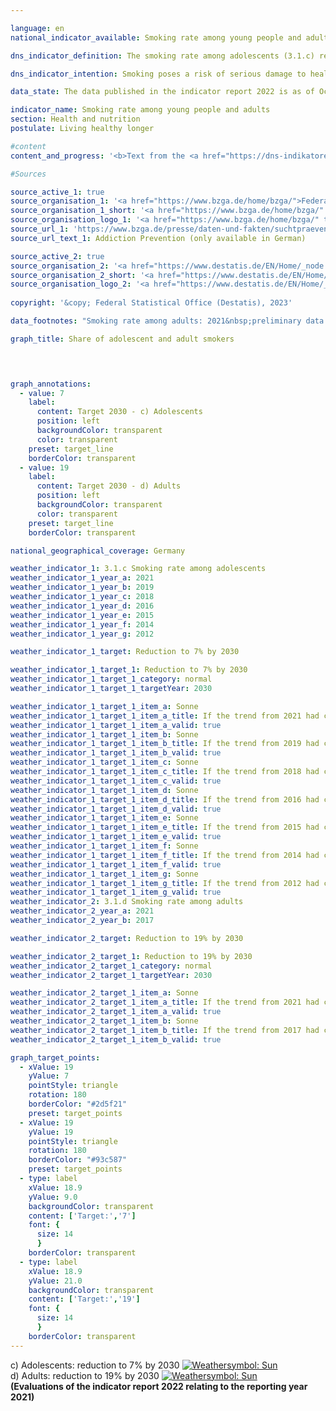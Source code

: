 ```yaml
---

language: en    
national_indicator_available: Smoking rate among young people and adults    

dns_indicator_definition: The smoking rate among adolescents (3.1.c) represents the percentage of 12- to 17-year-olds who indicate that they smoke regularly or occasionally. The smoking rate among adults (3.1.d) indicates the percentage of those surveyed aged 15&nbsp;and above who answered the questions on smoking behaviour in the microcensus and who smoke regularly or occasionally.    

dns_indicator_intention: Smoking poses a risk of serious damage to health and can cause premature death. This risk is not confined to smokers themselves. Non-smokers exposed to tobacco smoke are not just irritated by the smoke but can also fall ill from it. The Federal Government is pursuing the goal of reducing the percentage of adolescent smokers to 7% and that of all persons aged 15&nbsp;years and older to 19% by 2030.    

data_state: The data published in the indicator report 2022 is as of Oct 31 2022. The data shown on this platform is updated regularly, so that more current data may be available online than published in the <a href="https://dns-indikatoren.de/en/facts_publications/">indicator report 2022</a>.    

indicator_name: Smoking rate among young people and adults    
section: Health and nutrition    
postulate: Living healthy longer    

#content     
content_and_progress: '<b>Text from the <a href="https://dns-indikatoren.de/en/facts_publications/">Indicator Report 2021&nbsp;</a></b><br><br>The data for adolescents are collected in surveys on substance consumption among adolescents and young adults which are conducted by means of telephone interviews by the Federal Centre for Health Education. The surveys initially took place at intervals of three to four years, but since 2001&nbsp;they have been conducted almost every year. In order to ensure that the data are comparable over time, they are weighted on the basis of gender, region and age. The data for years without surveys have been interpolated for inclusion in the time series. The random sample used in 2019&nbsp;comprised 7,000&nbsp;adolescents and young adults.<br><br>The data for adults is surveyed every four years as part of the microcensus conducted by the Federal Statistical Office. The data for years without surveys have been interpolated for inclusion in the time series for the indicator. The microcensus, which is a sample survey, covers 1% of the whole population and is the largest household survey in Germany and Europe. The responses to the questions regarding smoking habits are voluntary and were provided by 79% of respondents in 2017.<br><br>In the group of adolescents between 12&nbsp;and 17&nbsp;years of age, the proportion of smokers initially increased from 23.9% (1995) to 28.1% (1997&nbsp;and 2001), but then declined steadily to 5.6% (5.2% for adolescent girls, 6.0% of adolescent boys) by 2019. Provided that the trend of recent years is maintained, the target value set for 2030&nbsp;is already achieved.<br><br>In 2017, a total of 22.4% of the sample population above the age of 15&nbsp;indicated that they smoked occasionally or regularly. This compares with a figure of 28.3&nbsp;% for 1995&nbsp;and 1999. The smoking rate for adults, in other words, has shown only a slight decrease. If the average trend over the last five years is maintained, the target for this sub-indicator can also be achieved.<br><br>In 2017, 18.8% of all adult respondents aged 15&nbsp;years or older considered themselves regular smokers, while 3.7% smoked occasionally. The rate among women (18.6%) was significantly lower than for men (26.4%). While the proportion of women smokers has fallen by 2.9&nbsp;percentage points since 1995, the proportion of men who smoke has dropped by 9.2&nbsp;percentage points.<br><br>In 2017, 96.2% of the respondent smokers preferred cigarettes. The frequency of tobacco consumption is important when considering the threat to the health of individuals. A total of 10.8% of regular smokers, compared with 17.4% in 1995, fell into the category of heavy smokers with more than 20&nbsp;cigarettes a day, while 81.4% smoked 5&nbsp;to 20&nbsp;a day. Within these figures there were also differences between the sexes. Almost one in seven of the male regular cigarette smokers was a heavy smoker, but only one in thirteen of the female smokers.<br><br>Smoking poses a high but avoidable risk to health. In 2018, 4.8% of all deaths (3.4% among women, 6.3% among men) could be attributed to symptomatic diseases for smokers (lung, bronchial, laryngeal and tracheal cancers). In 2018, the average age of those who died of lung, bronchial, and tracheal cancers was 71.1&nbsp;years, which is more than seven years below the average age at death (78.4&nbsp;years). Lower smoking rates would therefore help reduce premature mortality.'    

#Sources    

source_active_1: true
source_organisation_1: '<a href="https://www.bzga.de/home/bzga/">Federal Centre for Health Education</a>'
source_organisation_1_short: '<a href="https://www.bzga.de/home/bzga/" target="_blank">Federal Centre for Health Education</a>'
source_organisation_logo_1: '<a href="https://www.bzga.de/home/bzga/" target="_blank"><img src="www.dnsTestEnvironment.github.io/dns-indicators/public/OrgImgEn/bzga.png" alt="Federal Centre for Health Education" title=" Click here to visit the homepage of the organizationFederal Centre for Health Education" style="height:60px; width:148px; border: transparent"/></a>'
source_url_1: 'https://www.bzga.de/presse/daten-und-fakten/suchtpraevention/'
source_url_text_1: Addiction Prevention (only available in German)

source_active_2: true
source_organisation_2: '<a href="https://www.destatis.de/EN/Home/_node.html">Federal Statistical Office</a>'
source_organisation_2_short: '<a href="https://www.destatis.de/EN/Home/_node.html" target="_blank">Federal Statistical Office</a>'
source_organisation_logo_2: '<a href="https://www.destatis.de/EN/Home/_node.html" target="_blank"><img src="www.dnsTestEnvironment.github.io/dns-indicators/public/OrgImgEn/destatis.png" alt="Federal Statistical Office" title=" Click here to visit the homepage of the organizationFederal Statistical Office" style="height:60px; width:148px; border: transparent"/></a>'
    
copyright: '&copy; Federal Statistical Office (Destatis), 2023'    

data_footnotes: "Smoking rate among adults: 2021&nbsp;preliminary data.<br>• Adolescents: 12- to 17-year-olds.<br>• Adults: 15&nbsp;years and older."    

graph_title: Share of adolescent and adult smokers    

    


graph_annotations:
  - value: 7
    label:
      content: Target 2030 - c) Adolescents
      position: left
      backgroundColor: transparent
      color: transparent
    preset: target_line
    borderColor: transparent
  - value: 19
    label:
      content: Target 2030 - d) Adults
      position: left
      backgroundColor: transparent
      color: transparent
    preset: target_line
    borderColor: transparent        

national_geographical_coverage: Germany    

weather_indicator_1: 3.1.c Smoking rate among adolescents
weather_indicator_1_year_a: 2021
weather_indicator_1_year_b: 2019
weather_indicator_1_year_c: 2018
weather_indicator_1_year_d: 2016
weather_indicator_1_year_e: 2015
weather_indicator_1_year_f: 2014
weather_indicator_1_year_g: 2012

weather_indicator_1_target: Reduction to 7% by 2030

weather_indicator_1_target_1: Reduction to 7% by 2030
weather_indicator_1_target_1_category: normal
weather_indicator_1_target_1_targetYear: 2030

weather_indicator_1_target_1_item_a: Sonne
weather_indicator_1_target_1_item_a_title: If the trend from 2021 had continued, the target value would have been reached or missed by less than 5% of the difference between the target value and the value at that time.
weather_indicator_1_target_1_item_a_valid: true
weather_indicator_1_target_1_item_b: Sonne
weather_indicator_1_target_1_item_b_title: If the trend from 2019 had continued, the target value would have been reached or missed by less than 5% of the difference between the target value and the value at that time.
weather_indicator_1_target_1_item_b_valid: true
weather_indicator_1_target_1_item_c: Sonne
weather_indicator_1_target_1_item_c_title: If the trend from 2018 had continued, the target value would have been reached or missed by less than 5% of the difference between the target value and the value at that time.
weather_indicator_1_target_1_item_c_valid: true
weather_indicator_1_target_1_item_d: Sonne
weather_indicator_1_target_1_item_d_title: If the trend from 2016 had continued, the target value would have been reached or missed by less than 5% of the difference between the target value and the value at that time.
weather_indicator_1_target_1_item_d_valid: true
weather_indicator_1_target_1_item_e: Sonne
weather_indicator_1_target_1_item_e_title: If the trend from 2015 had continued, the target value would have been reached or missed by less than 5% of the difference between the target value and the value at that time.
weather_indicator_1_target_1_item_e_valid: true
weather_indicator_1_target_1_item_f: Sonne
weather_indicator_1_target_1_item_f_title: If the trend from 2014 had continued, the target value would have been reached or missed by less than 5% of the difference between the target value and the value at that time.
weather_indicator_1_target_1_item_f_valid: true
weather_indicator_1_target_1_item_g: Sonne
weather_indicator_1_target_1_item_g_title: If the trend from 2012 had continued, the target value would have been reached or missed by less than 5% of the difference between the target value and the value at that time.
weather_indicator_1_target_1_item_g_valid: true
weather_indicator_2: 3.1.d Smoking rate among adults
weather_indicator_2_year_a: 2021
weather_indicator_2_year_b: 2017

weather_indicator_2_target: Reduction to 19% by 2030

weather_indicator_2_target_1: Reduction to 19% by 2030
weather_indicator_2_target_1_category: normal
weather_indicator_2_target_1_targetYear: 2030

weather_indicator_2_target_1_item_a: Sonne
weather_indicator_2_target_1_item_a_title: If the trend from 2021 had continued, the target value would have been reached or missed by less than 5% of the difference between the target value and the value at that time.
weather_indicator_2_target_1_item_a_valid: true
weather_indicator_2_target_1_item_b: Sonne
weather_indicator_2_target_1_item_b_title: If the trend from 2017 had continued, the target value would have been reached or missed by less than 5% of the difference between the target value and the value at that time.
weather_indicator_2_target_1_item_b_valid: true    

graph_target_points:
  - xValue: 19
    yValue: 7
    pointStyle: triangle
    rotation: 180
    borderColor: "#2d5f21"
    preset: target_points
  - xValue: 19
    yValue: 19
    pointStyle: triangle
    rotation: 180
    borderColor: "#93c587"
    preset: target_points
  - type: label
    xValue: 18.9
    yValue: 9.0
    backgroundColor: transparent
    content: ['Target:','7']
    font: {
      size: 14
      }
    borderColor: transparent
  - type: label
    xValue: 18.9
    yValue: 21.0
    backgroundColor: transparent
    content: ['Target:','19']
    font: {
      size: 14
      }
    borderColor: transparent    
---
```



<div>
  <div class="my-header">
    <label class="default">c) Adolescents: reduction to 7% by 2030
      <a href="www.dnsTestEnvironment.github.io/dns-indicators/en/status"><img src="https://g205sdgs.github.io/sdg-indicators/public/Wettersymbole/Sonne.png" title="If the trend from 2021 had continued, the target value would have been reached or missed by less than 5% of the difference between the target value and the value at that time." alt="Weathersymbol: Sun"/>
      </a>
    </label>
  </div>
</div>
<div>
  <div class="my-header">
    <label class="default">d) Adults: reduction to 19% by 2030
      <a href="www.dnsTestEnvironment.github.io/dns-indicators/en/status"><img src="https://g205sdgs.github.io/sdg-indicators/public/Wettersymbole/Sonne.png" title="If the trend from 2021 had continued, the target value would have been reached or missed by less than 5% of the difference between the target value and the value at that time." alt="Weathersymbol: Sun"/>
      </a>
    </label>
  </div>
</div>
<div class="my-header-note">
  <label class="default"><b>(Evaluations of the indicator report 2022 relating to the reporting year 2021)
  </b></label>
</div>